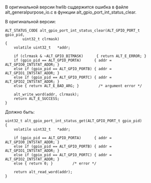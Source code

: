 В оригинальной версии hwlib сщдержится ошибка в файле alt_generalpurpose_io.c в функции alt_gpio_port_int_status_clear.

В оригинальной версии:
```
ALT_STATUS_CODE alt_gpio_port_int_status_clear(ALT_GPIO_PORT_t gpio_pid,
        uint32_t clrmask)
{
    volatile uint32_t   *addr;

    if (clrmask & ~ALT_GPIO_BITMASK)      { return ALT_E_ERROR; }
    if (gpio_pid == ALT_GPIO_PORTA)      { addr = ALT_GPIO0_INTSTAT_ADDR; }
    else if (gpio_pid == ALT_GPIO_PORTB) { addr = ALT_GPIO1_INTSTAT_ADDR; }
    else if (gpio_pid == ALT_GPIO_PORTC) { addr = ALT_GPIO2_INTSTAT_ADDR; }
    else { return ALT_E_BAD_ARG; }         /* argument error */

    alt_write_word(addr, clrmask);
    return ALT_E_SUCCESS;
}
```

Должно быть:
```
uint32_t alt_gpio_port_int_status_get(ALT_GPIO_PORT_t gpio_pid)
{
    volatile uint32_t   *addr;

    if (gpio_pid == ALT_GPIO_PORTA)      { addr = ALT_GPIO0_INTSTAT_ADDR; }
    else if (gpio_pid == ALT_GPIO_PORTB) { addr = ALT_GPIO1_INTSTAT_ADDR; }
    else if (gpio_pid == ALT_GPIO_PORTC) { addr = ALT_GPIO2_INTSTAT_ADDR; }
    else { return 0; }         /* error */

    return alt_read_word(addr);
}
```
